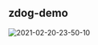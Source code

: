 ## zdog-demo







![2021-02-20-23-50-10](F:\Pluralsight\Web\React\practise\zdog\zdog-demo\2021-02-20-23-50-10.gif)
